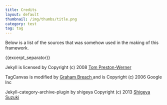 ```yaml
---
title: Credits
layout: default
thumbnail: /img/thumbs/title.png
category: test
tag: tag
---
```


Below is a list of the sources that was somehow used in the making of this framework.

{{excerpt_separator}}

<p> Jekyll is licensed by Copyright (c) 2008 <a href="https://github.com/mojombo/jekyll/blob/master/LICENSE"> Tom Preston-Werner </a> </p>

<p> TagCanvas is modified by  <a href="http://www.goat1000.com/tagcanvas.php"> Graham Breach </a> and is Copyright (c) 2006 Google Inc </p>

<p> Jekyll-category-archive-plugin by shigeya  Copyright (c) 2013  <a href="https://github.com/shigeya/jekyll-category-archive-plugin"> Shigeya Suzuki </a></p>
